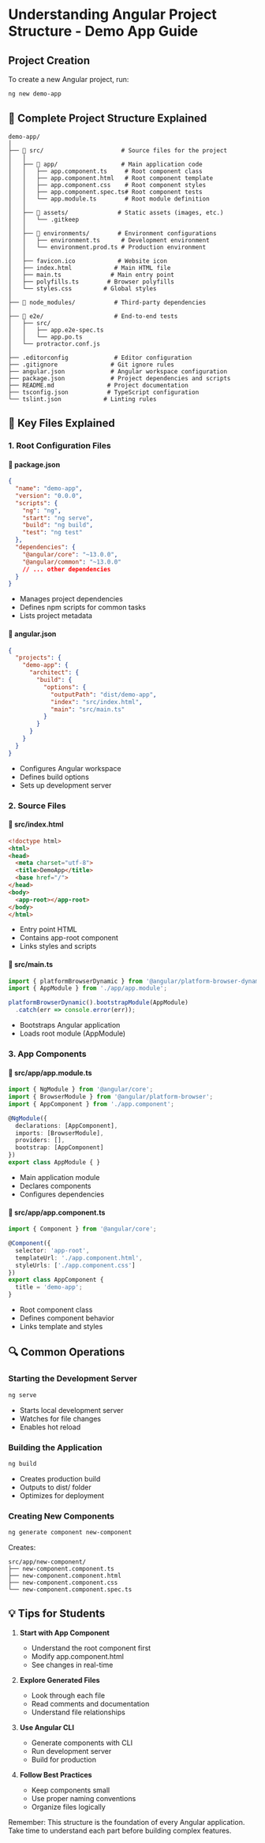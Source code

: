 # Understanding Angular Project Structure - Demo App Guide

## Project Creation
To create a new Angular project, run:
```bash
ng new demo-app
```

## 📁 Complete Project Structure Explained
```
demo-app/
│
├── 📁 src/                      # Source files for the project
│   │
│   ├── 📁 app/                  # Main application code
│   │   ├── app.component.ts     # Root component class
│   │   ├── app.component.html   # Root component template
│   │   ├── app.component.css    # Root component styles
│   │   ├── app.component.spec.ts# Root component tests
│   │   └── app.module.ts        # Root module definition
│   │
│   ├── 📁 assets/              # Static assets (images, etc.)
│   │   └── .gitkeep
│   │
│   ├── 📁 environments/        # Environment configurations
│   │   ├── environment.ts      # Development environment
│   │   └── environment.prod.ts # Production environment
│   │
│   ├── favicon.ico            # Website icon
│   ├── index.html            # Main HTML file
│   ├── main.ts              # Main entry point
│   ├── polyfills.ts        # Browser polyfills
│   └── styles.css         # Global styles
│
├── 📁 node_modules/           # Third-party dependencies
│
├── 📁 e2e/                    # End-to-end tests
│   ├── src/
│   │   ├── app.e2e-spec.ts
│   │   └── app.po.ts
│   └── protractor.conf.js
│
├── .editorconfig             # Editor configuration
├── .gitignore               # Git ignore rules
├── angular.json             # Angular workspace configuration
├── package.json             # Project dependencies and scripts
├── README.md               # Project documentation
├── tsconfig.json           # TypeScript configuration
└── tslint.json            # Linting rules
```

## 📝 Key Files Explained

### 1. Root Configuration Files

#### 📄 package.json
```json
{
  "name": "demo-app",
  "version": "0.0.0",
  "scripts": {
    "ng": "ng",
    "start": "ng serve",
    "build": "ng build",
    "test": "ng test"
  },
  "dependencies": {
    "@angular/core": "~13.0.0",
    "@angular/common": "~13.0.0"
    // ... other dependencies
  }
}
```
- Manages project dependencies
- Defines npm scripts for common tasks
- Lists project metadata

#### 📄 angular.json
```json
{
  "projects": {
    "demo-app": {
      "architect": {
        "build": {
          "options": {
            "outputPath": "dist/demo-app",
            "index": "src/index.html",
            "main": "src/main.ts"
          }
        }
      }
    }
  }
}
```
- Configures Angular workspace
- Defines build options
- Sets up development server

### 2. Source Files

#### 📄 src/index.html
```html
<!doctype html>
<html>
<head>
  <meta charset="utf-8">
  <title>DemoApp</title>
  <base href="/">
</head>
<body>
  <app-root></app-root>
</body>
</html>
```
- Entry point HTML
- Contains app-root component
- Links styles and scripts

#### 📄 src/main.ts
```typescript
import { platformBrowserDynamic } from '@angular/platform-browser-dynamic';
import { AppModule } from './app/app.module';

platformBrowserDynamic().bootstrapModule(AppModule)
  .catch(err => console.error(err));
```
- Bootstraps Angular application
- Loads root module (AppModule)

### 3. App Components

#### 📄 src/app/app.module.ts
```typescript
import { NgModule } from '@angular/core';
import { BrowserModule } from '@angular/platform-browser';
import { AppComponent } from './app.component';

@NgModule({
  declarations: [AppComponent],
  imports: [BrowserModule],
  providers: [],
  bootstrap: [AppComponent]
})
export class AppModule { }
```
- Main application module
- Declares components
- Configures dependencies

#### 📄 src/app/app.component.ts
```typescript
import { Component } from '@angular/core';

@Component({
  selector: 'app-root',
  templateUrl: './app.component.html',
  styleUrls: ['./app.component.css']
})
export class AppComponent {
  title = 'demo-app';
}
```
- Root component class
- Defines component behavior
- Links template and styles

## 🔍 Common Operations

### Starting the Development Server
```bash
ng serve
```
- Starts local development server
- Watches for file changes
- Enables hot reload

### Building the Application
```bash
ng build
```
- Creates production build
- Outputs to dist/ folder
- Optimizes for deployment

### Creating New Components
```bash
ng generate component new-component
```
Creates:
```
src/app/new-component/
├── new-component.component.ts
├── new-component.component.html
├── new-component.component.css
└── new-component.component.spec.ts
```

## 💡 Tips for Students

1. **Start with App Component**
   - Understand the root component first
   - Modify app.component.html
   - See changes in real-time

2. **Explore Generated Files**
   - Look through each file
   - Read comments and documentation
   - Understand file relationships

3. **Use Angular CLI**
   - Generate components with CLI
   - Run development server
   - Build for production

4. **Follow Best Practices**
   - Keep components small
   - Use proper naming conventions
   - Organize files logically

Remember: This structure is the foundation of every Angular application. Take time to understand each part before building complex features.
